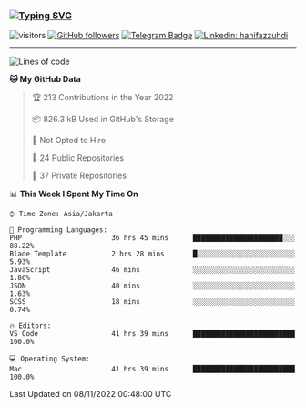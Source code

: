 ### [![Typing SVG](https://readme-typing-svg.herokuapp.com?font=lato&size=22&lines=Hi+There+👋)](https://git.io/typing-svg) 

![visitors](https://visitor-badge.glitch.me/badge?page_id=hanifazzuhdi.hanifazzuhdi)
[![GitHub followers](https://img.shields.io/github/followers/hanifazzuhdi?label=Follow&style=social)](https://github.com/hanifazzuhdi/?tab=follow) 
[![Telegram Badge](https://img.shields.io/badge/-hanif0198-blue?style=social&logo=telegram&link=https://www.t.me/hanif0198/)](https://www.t.me/hanif0198/) 
[![Linkedin: hanifazzuhdi](https://img.shields.io/badge/-hanifazzuhdi-blue?style=flat-square&logo=Linkedin&logoColor=white&link=https://www.linkedin.com/in/hanif-az-zuhdi-69688019b/)](https://www.linkedin.com/in/hanif-az-zuhdi-69688019b/) 

<hr/>

<!--START_SECTION:waka-->
![Lines of code](https://img.shields.io/badge/From%20Hello%20World%20I%27ve%20Written-6%20Million%20lines%20of%20code-blue)

**🐱 My GitHub Data** 

> 🏆 213 Contributions in the Year 2022
 > 
> 📦 826.3 kB Used in GitHub's Storage 
 > 
> 🚫 Not Opted to Hire
 > 
> 📜 24 Public Repositories 
 > 
> 🔑 37 Private Repositories  
 > 
📊 **This Week I Spent My Time On** 

```text
⌚︎ Time Zone: Asia/Jakarta

💬 Programming Languages: 
PHP                      36 hrs 45 mins      ██████████████████████░░░   88.22% 
Blade Template           2 hrs 28 mins       █░░░░░░░░░░░░░░░░░░░░░░░░   5.93% 
JavaScript               46 mins             ░░░░░░░░░░░░░░░░░░░░░░░░░   1.86% 
JSON                     40 mins             ░░░░░░░░░░░░░░░░░░░░░░░░░   1.63% 
SCSS                     18 mins             ░░░░░░░░░░░░░░░░░░░░░░░░░   0.74%

🔥 Editors: 
VS Code                  41 hrs 39 mins      █████████████████████████   100.0%

💻 Operating System: 
Mac                      41 hrs 39 mins      █████████████████████████   100.0%

```


 Last Updated on 08/11/2022 00:48:00 UTC
<!--END_SECTION:waka-->
